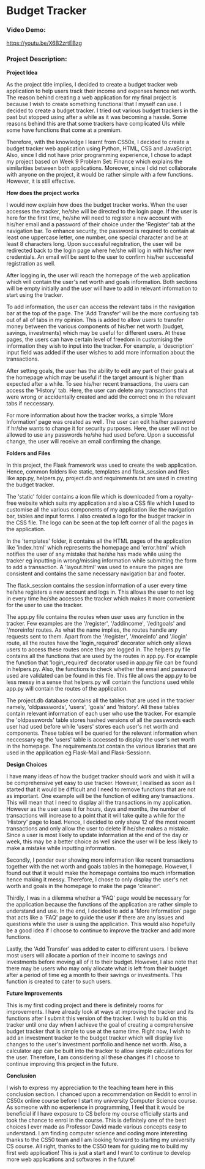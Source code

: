 # Budget Tracker
### Video Demo:
https://youtu.be/X6B2zrtEBzg
### Project Description:

**Project Idea**

As the project title implies, I decided to create a budget tracker web application to help users track their income and expenses hence net worth. The reason behind creating a web application for my final project is because I wish to create something functional that I myself can use. I decided to create a budget tracker. I tried out various budget trackers in the past but stopped using after a while as it was becoming a hassle. Some reasons behind this are that some trackers have complicated UIs while some have functions that come at a premium.

Therefore, with the knowledge I learnt from CS50x, I decided to create a budget tracker web application using Python, HTML, CSS and JavaScript. Also, since I did not have prior programming experience, I chose to adapt my project based on Week 9 Problem Set: Finance which explains the similarities between both applications. Moreover, since I did not collaborate with anyone on the project, it would be rather simple with a few functions. However, it is still effective.

**How does the project works**

I would now explain how does the budget tracker works. When the user accesses the tracker, he/she will be directed to the login page. If the user is here for the first time, he/she will need to register a new account with his/her email and a password of their choice under the 'Register' tab at the navigation bar. To enhance security, the password is required to contain at least one uppercase letter, one number, one special character and be at least 8 characters long. Upon successful registration, the user will be redirected back to the login page where he/she will log in with his/her new credentials. An email will be sent to the user to confirm his/her successful registration as well.

After logging in, the user will reach the homepage of the web application which will contain the user's net worth and goals information. Both sections will be empty initially and the user will have to add in relevant information to start using the tracker.

To add information, the user can access the relevant tabs in the navigation bar at the top of the page. The 'Add Transfer' will be the more confusing tab out of all of tabs in my opinion. This is added to allow users to transfer money between the various components of his/her net worth (budget, savings, investments) which may be useful for different users. At these pages, the users can have certain level of freedom in customising the information they wish to input into the tracker. For example, a 'description' input field was added if the user wishes to add more information about the transactions.

 After setting goals, the user has the ability to edit any part of their goals at the homepage which may be useful if the target amount is higher than expected after a while. To see his/her recent transactions, the users can access the 'History' tab. Here, the user can delete any transactions that were wrong or accidentally created and add the correct one in the relevant tabs if neccessary.

 For more information about how the tracker works, a simple 'More Information' page was created as well. The user can edit his/her password if hr/she wants to change it for security purposes. Here, the user will not be allowed to use any passwords he/she had used before. Upon a successful change, the user will receive an email confirming the change.

**Folders and Files**

In this project, the Flask framework was used to create the web application. Hence, common folders like static, templates and flask_session and files like app.py, helpers.py, project.db and requirements.txt are used in creating the budget tracker.

The 'static' folder contains a icon file which is downloaded from a royalty-free website which suits my application and also a CSS file which I used to customise all the various components of my application like the navigation bar, tables and input forms. I also created a logo for the budget tracker in the CSS file. The logo can be seen at the top left corner of all the pages in the application.

In the 'templates' folder, it contains all the HTML pages of the application like 'index.html' which represents the homepage and 'error.html' which notifies the user of any mistake that he/she has made while using the tracker eg inputting in wrong/missing information while submitting the form to add a transaction. A 'layout.html' was used to ensure the pages are consistent and contains the same necessary navigation bar and footer.

The flask_session contains the session information of a user every time he/she registers a new account and logs in. This allows the user to not log in every time he/she accesses the tracker which makes it more convenient for the user to use the tracker.

The app.py file contains the routes when user uses any function in the tracker. Few examples are the '/register', '/addincome', '/editgoals' and '/moreinfo/ routes. As what the name implies, the routes handle any requests sent to them. Apart from the '/register', '/moreinfo' and '/login' route, all the routes have the 'login_required' decorator which only allows users to access these routes once they are logged in. The helpers.py file contains all the functions that are used by the routes in app.py. For example the function that 'login_required' decorator used in app.py file can be found in helpers.py. Also, the functions to check whether the email and password used are validated can be found in this file. This file allows the app.py to be less messy in a sense that helpers.py will contain the functions used while app.py will contain the routes of the application.

The project.db database contains all the tables that are used in the tracker namely, 'oldpasswords', 'users', 'goals' and 'history'. All these tables contain relevant information of each user who use the tracker. For example the 'oldpasswords' table stores hashed versions of all the passwords each user had used before while 'users' stores each user's net worth and components. These tables will be queried for the relevant information when neccessary eg the 'users' table is accessed to display the user's net worth in the homepage. The requirements.txt contain the various libraries that are used in the application eg Flask-Mail and Flask-Sessionn.

**Design Choices**

I have many ideas of how the budget tracker should work and wish it will a be comprehensive yet easy to use tracker. However, I realised as soon as I started that it would be difficult and I need to remove functions that are not as important. One example will be the function of editing any transactions. This will mean that I need to display all the transactions in my application. However as the user uses it for hours, days and months, the number of transactions will increase to a point that it will take quite a while for the 'History' page to load. Hence, I decided to only show 12 of the most recent transactions and only allow the user to delete if he/she makes a mistake. Since a user is most likely to update information at the end of the day or week, this may be a better choice as well since the user will be less likely to make a mistake while inputting information.

Secondly, I ponder over showing more information like recent transactions together with the net worth and goals tables in the homepage. However, I found out that it would make the homepage contains too much information hence making it messy. Therefore, I chose to only display the user's net worth and goals in the homepage to make the page 'cleaner'.

Thirdly, I was in a dilemma whether a 'FAQ' page would be necessary for the application because the functions of the application are rather simple to understand and use. In the end, I decided to add a 'More Information' page that acts like a 'FAQ' page to guide the user if there are any issues and questions while the user is using the application. This would also hopefully be a good idea if I choose to continue to improve the tracker and add more functions.

Lastly, the 'Add Transfer' was added to cater to different users. I believe most users will allocate a portion of their income to savings and investments before moving all of it to their budget. However, I also note that there may be users who may only allocate what is left from their budget after a period of time eg a month to their savings or investments. This function is created to cater to such users.

**Future Improvements**

This is my first coding project and there is definitely rooms for improvements. I have already look at ways at improving the tracker and its functions after I submit this version of the tracker. I wish to build on this tracker until one day when I achieve the goal of creating a comprehensive budget tracker that is simple to use at the same time. Right now, I wish to add an investment tracker to the budget tracker which will display live changes to the user's investment portfolio and hence net worth. Also, a calculator app can be built into the tracker to allow simple calculations for the user. Therefore, I am considering all these changes if I choose to continue improving this project in the future.

**Conclusion**

I wish to express my appreciation to the teaching team here in this conclusion section. I chanced upon a recommendation on Reddit to enrol in CS50x online course before I start my university Computer Science course. As someone with no experience in programming, I feel that it would be beneficial if I have exposure to CS before my course officially starts and took the chance to enrol in the course. This is definitely one of the best choices I ever made as Professor David made various concepts easy to understand. I am finding computer science and coding more interesting thanks to the CS50 team and I am looking forward to starting my university CS course. All right, thanks to the CS50 team for guiding me to build my first web application! This is just a start and I want to continue to develop more web applications and softwares in the future!